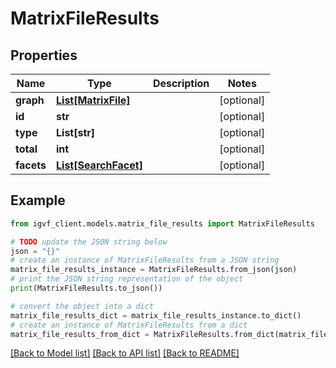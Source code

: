 # MatrixFileResults


## Properties

Name | Type | Description | Notes
------------ | ------------- | ------------- | -------------
**graph** | [**List[MatrixFile]**](MatrixFile.md) |  | [optional] 
**id** | **str** |  | [optional] 
**type** | **List[str]** |  | [optional] 
**total** | **int** |  | [optional] 
**facets** | [**List[SearchFacet]**](SearchFacet.md) |  | [optional] 

## Example

```python
from igvf_client.models.matrix_file_results import MatrixFileResults

# TODO update the JSON string below
json = "{}"
# create an instance of MatrixFileResults from a JSON string
matrix_file_results_instance = MatrixFileResults.from_json(json)
# print the JSON string representation of the object
print(MatrixFileResults.to_json())

# convert the object into a dict
matrix_file_results_dict = matrix_file_results_instance.to_dict()
# create an instance of MatrixFileResults from a dict
matrix_file_results_from_dict = MatrixFileResults.from_dict(matrix_file_results_dict)
```
[[Back to Model list]](../README.md#documentation-for-models) [[Back to API list]](../README.md#documentation-for-api-endpoints) [[Back to README]](../README.md)


